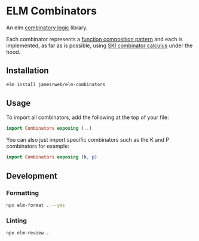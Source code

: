 # ELM Combinators

An elm [combinatory logic](https://en.wikipedia.org/wiki/Combinatory_logic) library.

Each combinator represents a [function composition pattern](https://en.wikipedia.org/wiki/Function_composition) and each is implemented, as far as is possible, using [SKI combinator calculus](https://en.wikipedia.org/wiki/SKI_combinator_calculus) under the hood.

## Installation

```sh
elm install jamesrweb/elm-combinators
```

## Usage

To import all combinators, add the following at the top of your file:

```elm
import Combinators exposing (..)
```

You can also just import specific combinators such as the K and P combinators for example:

```elm
import Combinators exposing (k, p)
```

## Development

### Formatting

```sh
npx elm-format . --yes
```

### Linting

```sh
npx elm-review .
```
